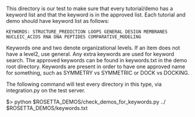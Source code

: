 This directory is our test to make sure that every tutorial/demo has a keyword list and that the keyword is in the approved list.
Each tutorial and demo should have keyword list as follows:

	KEYWORDS: STRUCTURE_PREDICTION LOOPS GENERAL DESIGN MEMBRANES NUCLEIC_ACIDS RNA DNA PEPTIDES COMPARATIVE_MODELING  

Keywords one and two denote organizational levels.  If an item does not have a level2, use general.  Any extra keywords are used for keyword search.
The approved keywords can be found in keywords.txt in the demo root directory.  Keywords are present in order to have one approved name for something, such as SYMMETRY vs SYMMETRIC or DOCK vs DOCKING.  

The following command will test every directory in this type, via integration.py on the test server.

$> python $ROSETTA_DEMOS/check_demos_for_keywords.py ../ $ROSETTA_DEMOS/keywords.txt
